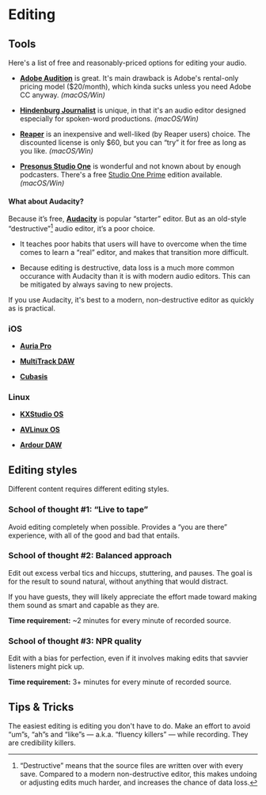 # Editing

## Tools

Here's a list of free and reasonably-priced options for editing your audio.

* [**Adobe Audition**](http://www.adobe.com/products/audition.html) is great. It's main drawback is Adobe's rental-only pricing model ($20/month), which kinda sucks unless you need Adobe CC anyway. _(macOS/Win)_

* [**Hindenburg Journalist**](http://hindenburg.com/products/hindenburg-journalist) is unique, in that it's an audio editor designed especially for spoken-word productions. _(macOS/Win)_

* [**Reaper**](http://www.reaper.fm/) is an inexpensive and well-liked \(by Reaper users\) choice. The discounted license is only $60, but you can “try” it for free as long as you like. _(macOS/Win)_

* [**Presonus Studio One**](http://studioone.presonus.com/) is wonderful and not known about by enough podcasters. There's a free [Studio One Prime](https://shop.presonus.com/products/studio-one-prods/Studio-One-3-Prime) edition available. _(macOS/Win)_

#### What about Audacity?

Because it’s free, [**Audacity**](http://www.audacityteam.org/) is popular “starter” editor. But as an old-style “destructive”[^1] audio editor, it’s a poor choice.

[^1]: “Destructive” means that the source files are written over with every save. Compared to a modern non-destructive editor, this makes undoing or adjusting edits much harder, and increases the chance of data loss.

* It teaches poor habits that users will have to overcome when the time comes to learn a “real” editor, and makes that transition more difficult.

* Because editing is destructive, data loss is a much more common occurance with Audacity than it is with modern audio editors. This can be mitigated by always saving to new projects.

If you use Audacity, it's best to a modern, non-destructive editor as quickly as is practical.

### iOS

* [**Auria Pro**](http://auriaapp.com/Products/auria)

* [**MultiTrack DAW**](http://www.harmonicdog.com/)

* [**Cubasis**](http://www.steinberg.net/en/products/mobile_apps/cubasis/start.html)

### Linux

* [**KXStudio OS**](http://kxstudio.linuxaudio.org/)

* [**AVLinux OS**](http://www.bandshed.net/AVLinux.html/)

* [**Ardour DAW**](http://ardour.org/)

## Editing styles

Different content requires different editing styles.

### School of thought \#1: “Live to tape”

Avoid editing completely when possible.  Provides a “you are there” experience, with all of the good and bad that entails.

### School of thought \#2: Balanced approach

Edit out excess verbal tics and hiccups, stuttering, and pauses.  The goal is for the result to sound natural, without anything that would distract.

If you have guests, they will likely appreciate the effort made toward making them sound as smart and capable as they are.

**Time requirement:** ~2 minutes for every minute of recorded source.

### School of thought \#3: NPR quality

Edit with a bias for perfection, even if it involves making edits that savvier listeners might pick up.

**Time requirement:** 3+ minutes for every minute of recorded source.

## Tips & Tricks

The easiest editing is editing you don't have to do.  Make an effort to avoid “um”s, “ah”s and “like”s — a.k.a. “fluency killers” — while recording.  They are credibility killers.

